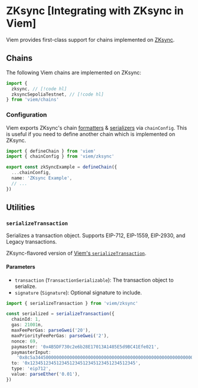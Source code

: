 # ZKsync [Integrating with ZKsync in Viem]

Viem provides first-class support for chains implemented on [ZKsync](https://zksync.io/).

## Chains

The following Viem chains are implemented on ZKsync:

```ts
import {
  zksync, // [!code hl]
  zksyncSepoliaTestnet, // [!code hl]
} from 'viem/chains'
```

### Configuration

Viem exports ZKsync's chain [formatters](/docs/chains/formatters) & [serializers](/docs/chains/serializers) via `chainConfig`. This is useful if you need to define another chain which is implemented on ZKsync.

```ts
import { defineChain } from 'viem'
import { chainConfig } from 'viem/zksync'

export const zkSyncExample = defineChain({
  ...chainConfig,
  name: 'ZKsync Example',
  // ...
})
```

## Utilities

### `serializeTransaction`

Serializes a transaction object. Supports EIP-712, EIP-1559, EIP-2930, and Legacy transactions.

ZKsync-flavored version of [Viem's `serializeTransaction`](/docs/utilities/serializeTransaction).

#### Parameters

- `transaction` (`TransactionSerializable`): The transaction object to serialize.
- `signature` (`Signature`): Optional signature to include.

```ts
import { serializeTransaction } from 'viem/zksync'

const serialized = serializeTransaction({
  chainId: 1,
  gas: 21001n,
  maxFeePerGas: parseGwei('20'),
  maxPriorityFeePerGas: parseGwei('2'),
  nonce: 69,
  paymaster: '0x4B5DF730c2e6b28E17013A1485E5d9BC41Efe021',
  paymasterInput:
    '0x8c5a344500000000000000000000000000000000000000000000000000000000000000200000000000000000000000000000000000000000000000000000000000000000',
  to: '0x1234512345123451234512345123451234512345',
  type: 'eip712',
  value: parseEther('0.01'),
})
```
